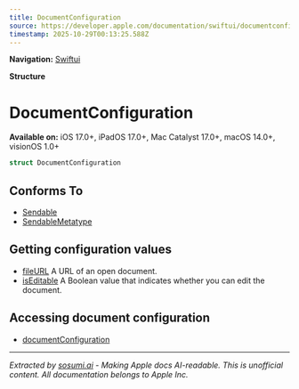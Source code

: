 ```yaml
---
title: DocumentConfiguration
source: https://developer.apple.com/documentation/swiftui/documentconfiguration
timestamp: 2025-10-29T00:13:25.588Z
---
```


**Navigation:** [Swiftui](/documentation/swiftui)

**Structure**

# DocumentConfiguration

**Available on:** iOS 17.0+, iPadOS 17.0+, Mac Catalyst 17.0+, macOS 14.0+, visionOS 1.0+

```swift
struct DocumentConfiguration
```

## Conforms To

- [Sendable](/documentation/Swift/Sendable)
- [SendableMetatype](/documentation/Swift/SendableMetatype)

## Getting configuration values

- [fileURL](/documentation/swiftui/documentconfiguration/fileurl) A URL of an open document.
- [isEditable](/documentation/swiftui/documentconfiguration/iseditable) A Boolean value that indicates whether you can edit the document.

## Accessing document configuration

- [documentConfiguration](/documentation/swiftui/environmentvalues/documentconfiguration)

---

*Extracted by [sosumi.ai](https://sosumi.ai) - Making Apple docs AI-readable.*
*This is unofficial content. All documentation belongs to Apple Inc.*
